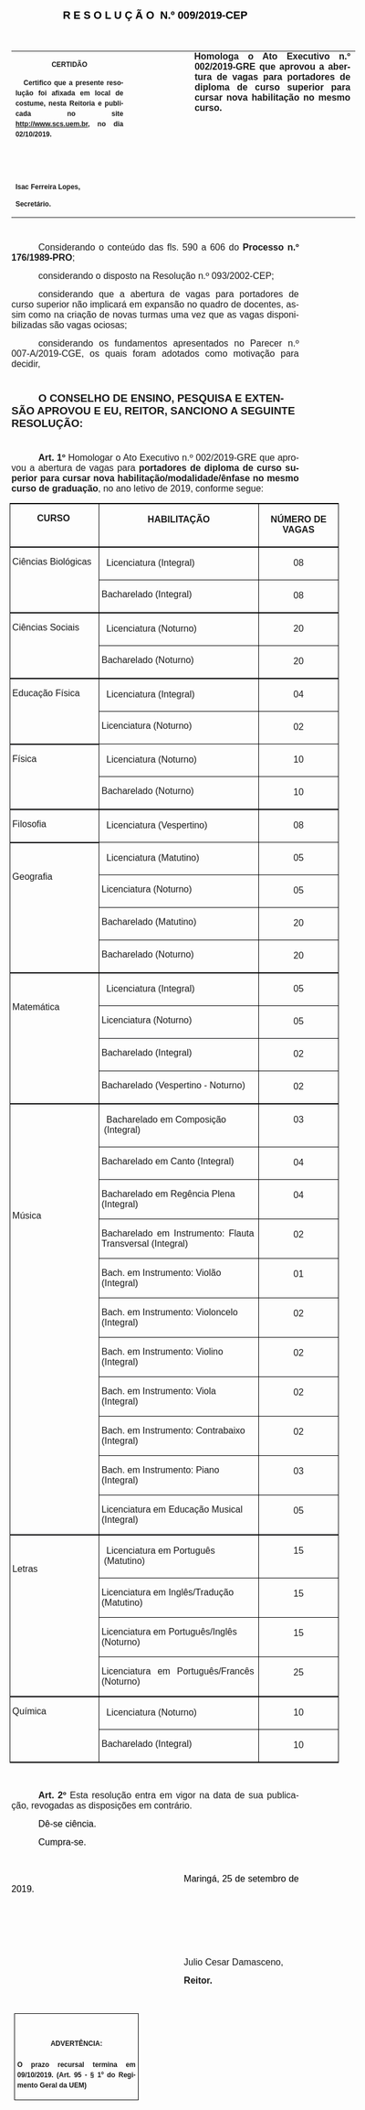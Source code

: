 <body lang=PT-BR link=blue vlink=purple style='tab-interval:35.4pt'>

<div class=WordSection1>

<p class=MsoNormal align=center style='text-align:center'><b><span
style='font-size:14.0pt;font-family:"Arial","sans-serif";color:black'>R E S O L
U Ç Ã O<span class=GramE><span style='mso-spacerun:yes'>  </span></span>N.º 009/2019-CEP</span></b><b><span
style='font-size:14.0pt;color:black'><o:p></o:p></span></b></p>

<p class=MsoNormal style='text-align:justify'><span style='font-size:13.5pt;
font-family:"Arial","sans-serif";color:black'>&nbsp;</span><span
style='font-size:13.5pt;color:black'><o:p></o:p></span></p>

<table class=MsoNormalTable border=0 cellspacing=0 cellpadding=0 width=603
 style='width:451.95pt;border-collapse:collapse;mso-yfti-tbllook:1184;
 mso-padding-alt:0cm 0cm 0cm 0cm'>
 <tr style='mso-yfti-irow:0;mso-yfti-firstrow:yes;mso-yfti-lastrow:yes'>
  <td width=196 valign=top style='width:147.15pt;padding:0cm 5.4pt 0cm 5.4pt'>
  <p class=MsoNormal align=center style='text-align:center;layout-grid-mode:
  char'><b style='mso-bidi-font-weight:normal'><span style='font-size:9.0pt;
  mso-bidi-font-size:10.0pt;font-family:"Arial","sans-serif";mso-bidi-font-family:
  "Times New Roman";mso-no-proof:yes'>CERTIDÃO<o:p></o:p></span></b></p>
  <p class=MsoNormal style='text-align:justify;line-height:150%'><b
  style='mso-bidi-font-weight:normal'><span style='font-size:9.0pt;line-height:
  150%;font-family:"Arial","sans-serif";mso-bidi-font-family:"Times New Roman";
  mso-no-proof:yes'><span style='mso-spacerun:yes'>   </span>Certifico que a
  presente resolução foi afixada em local de costume, nesta Reitoria e
  publicada no site<span style='color:blue'> </span><a
  href="http://www.scs.uem.br/">http://www.scs.uem.br</a>, no dia</span></b><b
  style='mso-bidi-font-weight:normal'><span style='font-size:9.0pt;mso-bidi-font-size:
  10.0pt;line-height:150%;font-family:"Arial","sans-serif";mso-bidi-font-family:
  "Times New Roman";mso-no-proof:yes'> 02/10/2019.<o:p></o:p></span></b></p>
  <p class=MsoNormal><b style='mso-bidi-font-weight:normal'><span
  style='font-size:9.0pt;mso-bidi-font-size:10.0pt;font-family:"Arial","sans-serif";
  mso-bidi-font-family:"Times New Roman";mso-no-proof:yes'><o:p>&nbsp;</o:p></span></b></p>
  <p class=MsoNormal><b style='mso-bidi-font-weight:normal'><span
  style='font-size:9.0pt;mso-bidi-font-size:10.0pt;font-family:"Arial","sans-serif";
  mso-bidi-font-family:"Times New Roman";mso-no-proof:yes'><o:p>&nbsp;</o:p></span></b></p>
  <p class=MsoNormal><b style='mso-bidi-font-weight:normal'><span
  style='font-size:9.0pt;mso-bidi-font-size:10.0pt;font-family:"Arial","sans-serif";
  mso-bidi-font-family:"Times New Roman";mso-no-proof:yes'>Isac Ferreira Lopes,<o:p></o:p></span></b></p>
  <p class=MsoNormal><b style='mso-bidi-font-weight:normal'><span
  style='font-size:9.0pt;mso-bidi-font-size:10.0pt;font-family:"Arial","sans-serif";
  mso-bidi-font-family:"Times New Roman";mso-no-proof:yes'>Secretário.</span></b></p>
  </td>
  <td width=107 valign=top style='width:80.25pt;padding:0cm 5.4pt 0cm 5.4pt'>
  <p class=MsoNormal style='margin-right:-5.4pt'><b><span style='font-size:
  12.0pt;font-family:"Arial","sans-serif"'>&nbsp;</span></b></p>
  </td>
  <td width=299 valign=top style='width:224.55pt;padding:0cm 5.4pt 0cm 5.4pt'>
  <p class=MsoNormal style='margin-top:0cm;margin-right:.8pt;margin-bottom:
  0cm;margin-left:.6pt;margin-bottom:.0001pt;text-align:justify;text-indent:
  -.6pt'><b style='mso-bidi-font-weight:normal'><span style='font-size:12.0pt;
  font-family:"Arial","sans-serif"'>Homologa o Ato Executivo n.º 002/2019-GRE que
  aprovou a abertura de vagas para portadores de diploma de curso superior para
  cursar nova habilitação no mesmo curso.<o:p></o:p></span></b></p>
  </td>
 </tr>
</table>

<p class=MsoBodyTextIndent style='text-indent:35.45pt'><span style='font-size:
8.0pt'><o:p>&nbsp;</o:p></span></p>

<p class=MsoNormal style='text-align:justify;text-indent:35.45pt'><span
style='font-size:12.0pt;mso-bidi-font-size:10.0pt;font-family:"Arial","sans-serif"'>Considerando
o conteúdo das fls. 590 a 606 do <b style='mso-bidi-font-weight:normal'>Processo
n.º 176/1989-PRO</b>;<o:p></o:p></span></p>

<p class=MsoNormal style='text-align:justify;text-indent:35.45pt'><span
class=GramE><span style='font-size:12.0pt;mso-bidi-font-size:10.0pt;font-family:
"Arial","sans-serif"'>considerando</span></span><span style='font-size:12.0pt;
mso-bidi-font-size:10.0pt;font-family:"Arial","sans-serif"'> o disposto na
Resolução n.º 093/2002-CEP;<o:p></o:p></span></p>

<p class=MsoNormal style='text-align:justify;text-indent:35.45pt'><span
class=GramE><span style='font-size:12.0pt;mso-bidi-font-size:10.0pt;font-family:
"Arial","sans-serif"'>considerando</span></span><span style='font-size:12.0pt;
mso-bidi-font-size:10.0pt;font-family:"Arial","sans-serif"'> que a abertura de
vagas para portadores de curso superior não implicará em expansão no quadro de
docentes, assim como na criação de novas turmas uma vez que as vagas
disponibilizadas são vagas ociosas;<o:p></o:p></span></p>

<p class=MsoNormal style='text-align:justify;text-indent:35.45pt'><span
class=GramE><span style='font-size:12.0pt;mso-bidi-font-size:10.0pt;font-family:
"Arial","sans-serif"'>considerando</span></span><span style='font-size:12.0pt;
mso-bidi-font-size:10.0pt;font-family:"Arial","sans-serif"'> os fundamentos
apresentados no Parecer n.º 007-A/2019-CGE, os quais foram adotados como
motivação para decidir,<o:p></o:p></span></p>

<p class=MsoNormal style='text-align:justify;text-indent:35.45pt'><span
style='font-size:8.0pt;font-family:"Arial","sans-serif";mso-no-proof:yes'><o:p>&nbsp;</o:p></span></p>

<p class=MsoBodyTextIndent style='text-indent:35.45pt'><b style='mso-bidi-font-weight:
normal'><span style='font-size:14.0pt;font-family:"Arial","sans-serif";
mso-no-proof:yes'>O CONSELHO DE ENSINO, PESQUISA E EXTENSÃO APROVOU E EU,
REITOR, SANCIONO A SEGUINTE RESOLUÇÃO:<o:p></o:p></span></b></p>

<p class=MsoBodyTextIndent style='text-indent:35.45pt'><b style='mso-bidi-font-weight:
normal'><span style='font-size:8.0pt;font-family:"Arial","sans-serif";
mso-no-proof:yes'><o:p>&nbsp;</o:p></span></b></p>

<p class=MsoNormal style='text-align:justify;text-indent:35.45pt'><b
style='mso-bidi-font-weight:normal'><span style='font-size:12.0pt;font-family:
"Arial","sans-serif"'>Art. 1º </span></b><span style='font-size:12.0pt;
font-family:"Arial","sans-serif"'>Homologar o Ato Executivo n.º 002/2019-GRE que
aprovou a abertura de vagas para <b style='mso-bidi-font-weight:normal'>portadores
de diploma de curso superior para cursar nova habilitação/modalidade/ênfase no
mesmo curso</b> <b style='mso-bidi-font-weight:normal'>de graduação</b>, no ano
letivo de 2019, conforme segue:<o:p></o:p></span></p>

<table class=MsoNormalTable border=1 cellspacing=0 cellpadding=0 width=578
 style='width:433.2pt;margin-left:-2.45pt;border-collapse:collapse;border:none;
 mso-border-top-alt:solid #000001 1.5pt;mso-border-left-alt:solid #000001 1.0pt;
 mso-border-bottom-alt:solid #000001 1.5pt;mso-yfti-tbllook:1184;mso-padding-alt:
 0cm 5.4pt 0cm 2.9pt;mso-border-insideh:1.5pt solid #000001'>
 <tr style='mso-yfti-irow:0;mso-yfti-firstrow:yes'>
  <td width=158 valign=top style='width:118.65pt;border-top:solid #000001 1.5pt;
  border-left:solid #000001 1.0pt;border-bottom:solid #000001 1.5pt;border-right:
  none;padding:0cm 5.4pt 0cm 2.9pt'>
  <p class=MsoNormal align=center style='text-align:center'><b><span
  style='font-family:"Arial","sans-serif"'>CURSO<o:p></o:p></span></b></p>
  </td>
  <td width=284 valign=top style='width:212.7pt;border-top:solid #000001 1.5pt;
  border-left:solid #000001 1.0pt;border-bottom:solid #000001 1.5pt;border-right:
  none;padding:0cm 0cm 0cm -.5pt'>
  <p class=MsoNormal align=center style='text-align:center'><b><span
  style='font-family:"Arial","sans-serif"'>HABILITAÇÃO<o:p></o:p></span></b></p>
  </td>
  <td width=136 valign=top style='width:101.85pt;border-top:1.5pt;border-left:
  1.0pt;border-bottom:1.5pt;border-right:1.0pt;border-color:#000001;border-style:
  solid;padding:0cm 0cm 0cm -.5pt'>
  <p class=MsoNormal align=center style='text-align:center'><b><span
  style='font-family:"Arial","sans-serif"'>NÚMERO DE VAGAS<o:p></o:p></span></b></p>
  </td>
 </tr>
 <tr style='mso-yfti-irow:1;page-break-inside:avoid'>
  <td width=158 rowspan=2 valign=top style='width:118.65pt;border-top:none;
  border-left:solid #000001 1.0pt;border-bottom:solid #000001 1.5pt;border-right:
  none;mso-border-top-alt:solid #000001 1.5pt;padding:0cm 5.4pt 0cm 2.9pt'>
  <p class=MsoNormal><span style='font-family:"Arial","sans-serif"'>Ciências
  Biológicas<o:p></o:p></span></p>
  </td>
  <td width=284 valign=top style='width:212.7pt;border-top:none;border-left:
  solid #000001 1.0pt;border-bottom:solid #000001 1.0pt;border-right:none;
  mso-border-top-alt:solid #000001 1.5pt;padding:0cm 0cm 0cm -.5pt'>
  <p class=MsoNormal><span style='font-family:"Arial","sans-serif"'><span
  style='mso-spacerun:yes'> </span>Licenciatura (Integral)<o:p></o:p></span></p>
  </td>
  <td width=136 valign=top style='width:101.85pt;border:solid #000001 1.0pt;
  border-top:none;mso-border-top-alt:solid #000001 1.5pt;padding:0cm 0cm 0cm -.5pt'>
  <p class=MsoNormal align=center style='text-align:center'><span
  style='font-family:"Arial","sans-serif"'>08<o:p></o:p></span></p>
  </td>
 </tr>
 <tr style='mso-yfti-irow:2;page-break-inside:avoid'>
  <td width=284 valign=top style='width:212.7pt;border-top:none;border-left:
  solid #000001 1.0pt;border-bottom:solid #000001 1.5pt;border-right:none;
  mso-border-top-alt:solid #000001 1.5pt;padding:0cm 5.4pt 0cm 2.9pt'>
  <p class=MsoNormal><span style='font-family:"Arial","sans-serif"'>Bacharelado
  (Integral)<o:p></o:p></span></p>
  </td>
  <td width=136 valign=top style='width:101.85pt;border-top:none;border-left:
  solid #000001 1.0pt;border-bottom:solid #000001 1.5pt;border-right:solid #000001 1.0pt;
  mso-border-top-alt:solid #000001 1.5pt;padding:0cm 0cm 0cm -.5pt'>
  <p class=MsoNormal align=center style='text-align:center'><span
  style='font-family:"Arial","sans-serif"'>08<o:p></o:p></span></p>
  </td>
 </tr>
 <tr style='mso-yfti-irow:3;page-break-inside:avoid'>
  <td width=158 rowspan=2 valign=top style='width:118.65pt;border-top:none;
  border-left:solid #000001 1.0pt;border-bottom:solid #000001 1.5pt;border-right:
  none;mso-border-top-alt:solid #000001 1.5pt;padding:0cm 5.4pt 0cm 2.9pt'>
  <p class=MsoNormal><span style='font-family:"Arial","sans-serif"'>Ciências
  Sociais<o:p></o:p></span></p>
  </td>
  <td width=284 valign=top style='width:212.7pt;border-top:none;border-left:
  solid #000001 1.0pt;border-bottom:solid #000001 1.0pt;border-right:none;
  mso-border-top-alt:solid #000001 1.5pt;padding:0cm 0cm 0cm -.5pt'>
  <p class=MsoNormal><span style='font-family:"Arial","sans-serif"'><span
  style='mso-spacerun:yes'> </span>Licenciatura (Noturno)<o:p></o:p></span></p>
  </td>
  <td width=136 valign=top style='width:101.85pt;border:solid #000001 1.0pt;
  border-top:none;mso-border-top-alt:solid #000001 1.5pt;padding:0cm 0cm 0cm -.5pt'>
  <p class=MsoNormal align=center style='text-align:center'><span
  style='font-family:"Arial","sans-serif"'>20<o:p></o:p></span></p>
  </td>
 </tr>
 <tr style='mso-yfti-irow:4;page-break-inside:avoid'>
  <td width=284 valign=top style='width:212.7pt;border-top:none;border-left:
  solid #000001 1.0pt;border-bottom:solid #000001 1.5pt;border-right:none;
  mso-border-top-alt:solid #000001 1.5pt;padding:0cm 5.4pt 0cm 2.9pt'>
  <p class=MsoNormal><span style='font-family:"Arial","sans-serif"'>Bacharelado
  (Noturno)<o:p></o:p></span></p>
  </td>
  <td width=136 valign=top style='width:101.85pt;border-top:none;border-left:
  solid #000001 1.0pt;border-bottom:solid #000001 1.5pt;border-right:solid #000001 1.0pt;
  mso-border-top-alt:solid #000001 1.5pt;padding:0cm 0cm 0cm -.5pt'>
  <p class=MsoNormal align=center style='text-align:center'><span
  style='font-family:"Arial","sans-serif"'>20<o:p></o:p></span></p>
  </td>
 </tr>
 <tr style='mso-yfti-irow:5;page-break-inside:avoid'>
  <td width=158 rowspan=2 valign=top style='width:118.65pt;border-top:none;
  border-left:solid #000001 1.0pt;border-bottom:solid #000001 1.5pt;border-right:
  none;mso-border-top-alt:solid #000001 1.5pt;padding:0cm 5.4pt 0cm 2.9pt'>
  <p class=MsoNormal><span style='font-family:"Arial","sans-serif"'>Educação
  Física<o:p></o:p></span></p>
  </td>
  <td width=284 valign=top style='width:212.7pt;border-top:none;border-left:
  solid #000001 1.0pt;border-bottom:solid #000001 1.0pt;border-right:none;
  mso-border-top-alt:solid #000001 1.5pt;padding:0cm 0cm 0cm -.5pt'>
  <p class=MsoNormal><span style='font-family:"Arial","sans-serif"'><span
  style='mso-spacerun:yes'> </span>Licenciatura (Integral)<o:p></o:p></span></p>
  </td>
  <td width=136 valign=top style='width:101.85pt;border:solid #000001 1.0pt;
  border-top:none;mso-border-top-alt:solid #000001 1.5pt;padding:0cm 0cm 0cm -.5pt'>
  <p class=MsoNormal align=center style='text-align:center'><span
  style='font-family:"Arial","sans-serif"'>04<o:p></o:p></span></p>
  </td>
 </tr>
 <tr style='mso-yfti-irow:6;page-break-inside:avoid'>
  <td width=284 valign=top style='width:212.7pt;border-top:none;border-left:
  solid #000001 1.0pt;border-bottom:solid #000001 1.0pt;border-right:none;
  mso-border-top-alt:solid #000001 1.5pt;padding:0cm 5.4pt 0cm 2.9pt'>
  <p class=MsoNormal><span style='font-family:"Arial","sans-serif"'>Licenciatura
  (Noturno)<o:p></o:p></span></p>
  </td>
  <td width=136 valign=top style='width:101.85pt;border:solid #000001 1.0pt;
  border-top:none;mso-border-top-alt:solid #000001 1.5pt;padding:0cm 0cm 0cm -.5pt'>
  <p class=MsoNormal align=center style='text-align:center'><span
  style='font-family:"Arial","sans-serif"'>02<o:p></o:p></span></p>
  </td>
 </tr>
 <tr style='mso-yfti-irow:7;page-break-inside:avoid'>
  <td width=158 rowspan=2 valign=top style='width:118.65pt;border-top:none;
  border-left:solid #000001 1.0pt;border-bottom:solid #000001 1.5pt;border-right:
  none;mso-border-top-alt:solid #000001 1.5pt;padding:0cm 5.4pt 0cm 2.9pt'>
  <p class=MsoNormal><span style='font-family:"Arial","sans-serif"'>Física<o:p></o:p></span></p>
  </td>
  <td width=284 valign=top style='width:212.7pt;border-top:none;border-left:
  solid #000001 1.0pt;border-bottom:solid #000001 1.0pt;border-right:none;
  mso-border-top-alt:solid #000001 1.5pt;padding:0cm 0cm 0cm -.5pt'>
  <p class=MsoNormal><span style='font-family:"Arial","sans-serif"'><span
  style='mso-spacerun:yes'> </span>Licenciatura (Noturno)<o:p></o:p></span></p>
  </td>
  <td width=136 valign=top style='width:101.85pt;border:solid #000001 1.0pt;
  border-top:none;mso-border-top-alt:solid #000001 1.5pt;padding:0cm 0cm 0cm -.5pt'>
  <p class=MsoNormal align=center style='text-align:center'><span
  style='font-family:"Arial","sans-serif"'>10<o:p></o:p></span></p>
  </td>
 </tr>
 <tr style='mso-yfti-irow:8;page-break-inside:avoid'>
  <td width=284 valign=top style='width:212.7pt;border-top:none;border-left:
  solid #000001 1.0pt;border-bottom:solid #000001 1.5pt;border-right:none;
  mso-border-top-alt:solid #000001 1.5pt;padding:0cm 5.4pt 0cm 2.9pt'>
  <p class=MsoNormal><span style='font-family:"Arial","sans-serif"'>Bacharelado
  (Noturno)<o:p></o:p></span></p>
  </td>
  <td width=136 valign=top style='width:101.85pt;border-top:none;border-left:
  solid #000001 1.0pt;border-bottom:solid #000001 1.5pt;border-right:solid #000001 1.0pt;
  mso-border-top-alt:solid #000001 1.5pt;padding:0cm 0cm 0cm -.5pt'>
  <p class=MsoNormal align=center style='text-align:center'><span
  style='font-family:"Arial","sans-serif"'>10<o:p></o:p></span></p>
  </td>
 </tr>
 <tr style='mso-yfti-irow:9'>
  <td width=158 valign=top style='width:118.65pt;border-top:none;border-left:
  solid #000001 1.0pt;border-bottom:solid #000001 1.5pt;border-right:none;
  mso-border-top-alt:solid #000001 1.5pt;padding:0cm 5.4pt 0cm 2.9pt'>
  <p class=MsoNormal><span style='font-family:"Arial","sans-serif"'>Filosofia<o:p></o:p></span></p>
  </td>
  <td width=284 valign=top style='width:212.7pt;border-top:none;border-left:
  solid #000001 1.0pt;border-bottom:solid #000001 1.0pt;border-right:none;
  mso-border-top-alt:solid #000001 1.5pt;padding:0cm 0cm 0cm -.5pt'>
  <p class=MsoNormal><span style='font-family:"Arial","sans-serif"'><span
  style='mso-spacerun:yes'> </span>Licenciatura (Vespertino)<o:p></o:p></span></p>
  </td>
  <td width=136 valign=top style='width:101.85pt;border:solid #000001 1.0pt;
  border-top:none;mso-border-top-alt:solid #000001 1.5pt;padding:0cm 0cm 0cm -.5pt'>
  <p class=MsoNormal align=center style='text-align:center'><span
  style='font-family:"Arial","sans-serif"'>08</span></p>
  </td>
 </tr>
 <tr style='mso-yfti-irow:10;page-break-inside:avoid'>
  <td width=158 rowspan=4 valign=top style='width:118.65pt;border-top:none;
  border-left:solid #000001 1.0pt;border-bottom:solid #000001 1.5pt;border-right:
  none;mso-border-top-alt:solid #000001 1.5pt;padding:0cm 5.4pt 0cm 2.9pt'>
  <p class=MsoNormal><span style='font-family:"Arial","sans-serif"'><o:p>&nbsp;</o:p></span></p>
  <p class=MsoNormal><span style='font-family:"Arial","sans-serif"'>Geografia<o:p></o:p></span></p>
  </td>
  <td width=284 valign=top style='width:212.7pt;border-top:none;border-left:
  solid #000001 1.0pt;border-bottom:solid #000001 1.0pt;border-right:none;
  mso-border-top-alt:solid #000001 1.5pt;padding:0cm 0cm 0cm -.5pt'>
  <p class=MsoNormal><span style='font-family:"Arial","sans-serif"'><span
  style='mso-spacerun:yes'> </span>Licenciatura (Matutino)<o:p></o:p></span></p>
  </td>
  <td width=136 valign=top style='width:101.85pt;border:solid #000001 1.0pt;
  border-top:none;mso-border-top-alt:solid #000001 1.5pt;padding:0cm 0cm 0cm -.5pt'>
  <p class=MsoNormal align=center style='text-align:center'><span
  style='font-family:"Arial","sans-serif"'>05</span></p>
  </td>
 </tr>
 <tr style='mso-yfti-irow:11;page-break-inside:avoid'>
  <td width=284 valign=top style='width:212.7pt;border-top:none;border-left:
  solid #000001 1.0pt;border-bottom:solid #000001 1.0pt;border-right:none;
  mso-border-top-alt:solid #000001 1.5pt;padding:0cm 5.4pt 0cm 2.9pt'>
  <p class=MsoNormal><span style='font-family:"Arial","sans-serif"'>Licenciatura
  (Noturno)<o:p></o:p></span></p>
  </td>
  <td width=136 valign=top style='width:101.85pt;border:solid #000001 1.0pt;
  border-top:none;mso-border-top-alt:solid #000001 1.5pt;padding:0cm 0cm 0cm -.5pt'>
  <p class=MsoNormal align=center style='text-align:center'><span
  style='font-family:"Arial","sans-serif"'>05</span></p>
  </td>
 </tr>
 <tr style='mso-yfti-irow:12;page-break-inside:avoid'>
  <td width=284 valign=top style='width:212.7pt;border-top:none;border-left:
  solid #000001 1.0pt;border-bottom:solid #000001 1.0pt;border-right:none;
  mso-border-top-alt:solid #000001 1.5pt;padding:0cm 5.4pt 0cm 2.9pt'>
  <p class=MsoNormal><span style='font-family:"Arial","sans-serif"'>Bacharelado
  (Matutino)<o:p></o:p></span></p>
  </td>
  <td width=136 valign=top style='width:101.85pt;border:solid #000001 1.0pt;
  border-top:none;mso-border-top-alt:solid #000001 1.5pt;padding:0cm 0cm 0cm -.5pt'>
  <p class=MsoNormal align=center style='text-align:center'><span
  style='font-family:"Arial","sans-serif"'>20<o:p></o:p></span></p>
  </td>
 </tr>
 <tr style='mso-yfti-irow:13;page-break-inside:avoid'>
  <td width=284 valign=top style='width:212.7pt;border-top:none;border-left:
  solid #000001 1.0pt;border-bottom:solid #000001 1.5pt;border-right:none;
  mso-border-top-alt:solid #000001 1.5pt;padding:0cm 5.4pt 0cm 2.9pt'>
  <p class=MsoNormal><span style='font-family:"Arial","sans-serif"'>Bacharelado
  (Noturno)<o:p></o:p></span></p>
  </td>
  <td width=136 valign=top style='width:101.85pt;border-top:none;border-left:
  solid #000001 1.0pt;border-bottom:solid #000001 1.5pt;border-right:solid #000001 1.0pt;
  mso-border-top-alt:solid #000001 1.5pt;padding:0cm 0cm 0cm -.5pt'>
  <p class=MsoNormal align=center style='text-align:center'><span
  style='font-family:"Arial","sans-serif"'>20<o:p></o:p></span></p>
  </td>
 </tr>
 <tr style='mso-yfti-irow:14;page-break-inside:avoid'>
  <td width=158 rowspan=4 valign=top style='width:118.65pt;border-top:none;
  border-left:solid #000001 1.0pt;border-bottom:solid #000001 1.5pt;border-right:
  none;mso-border-top-alt:solid #000001 1.5pt;padding:0cm 5.4pt 0cm 2.9pt'>
  <p class=MsoNormal><span style='font-family:"Arial","sans-serif"'><o:p>&nbsp;</o:p></span></p>
  <p class=MsoNormal><span style='font-family:"Arial","sans-serif"'>Matemática<o:p></o:p></span></p>
  </td>
  <td width=284 valign=top style='width:212.7pt;border-top:none;border-left:
  solid #000001 1.0pt;border-bottom:solid #000001 1.0pt;border-right:none;
  mso-border-top-alt:solid #000001 1.5pt;padding:0cm 0cm 0cm -.5pt'>
  <p class=MsoNormal><span style='font-family:"Arial","sans-serif"'><span
  style='mso-spacerun:yes'> </span>Licenciatura (Integral)<o:p></o:p></span></p>
  </td>
  <td width=136 valign=top style='width:101.85pt;border:solid #000001 1.0pt;
  border-top:none;mso-border-top-alt:solid #000001 1.5pt;padding:0cm 0cm 0cm -.5pt'>
  <p class=MsoNormal align=center style='text-align:center'><span
  style='font-family:"Arial","sans-serif"'>05</span></p>
  </td>
 </tr>
 <tr style='mso-yfti-irow:15;page-break-inside:avoid'>
  <td width=284 valign=top style='width:212.7pt;border-top:none;border-left:
  solid #000001 1.0pt;border-bottom:solid #000001 1.0pt;border-right:none;
  mso-border-top-alt:solid #000001 1.5pt;padding:0cm 5.4pt 0cm 2.9pt'>
  <p class=MsoNormal><span style='font-family:"Arial","sans-serif"'>Licenciatura
  (Noturno)<o:p></o:p></span></p>
  </td>
  <td width=136 valign=top style='width:101.85pt;border:solid #000001 1.0pt;
  border-top:none;mso-border-top-alt:solid #000001 1.5pt;padding:0cm 0cm 0cm -.5pt'>
  <p class=MsoNormal align=center style='text-align:center'><span
  style='font-family:"Arial","sans-serif"'>05</span></p>
  </td>
 </tr>
 <tr style='mso-yfti-irow:16;page-break-inside:avoid'>
  <td width=284 valign=top style='width:212.7pt;border-top:none;border-left:
  solid #000001 1.0pt;border-bottom:solid #000001 1.0pt;border-right:none;
  mso-border-top-alt:solid #000001 1.5pt;padding:0cm 5.4pt 0cm 2.9pt'>
  <p class=MsoNormal><span style='font-family:"Arial","sans-serif"'>Bacharelado
  (Integral)<o:p></o:p></span></p>
  </td>
  <td width=136 valign=top style='width:101.85pt;border:solid #000001 1.0pt;
  border-top:none;mso-border-top-alt:solid #000001 1.5pt;padding:0cm 0cm 0cm -.5pt'>
  <p class=MsoNormal align=center style='text-align:center'><span
  style='font-family:"Arial","sans-serif"'>02</span></p>
  </td>
 </tr>
 <tr style='mso-yfti-irow:17;page-break-inside:avoid'>
  <td width=284 valign=top style='width:212.7pt;border-top:none;border-left:
  solid #000001 1.0pt;border-bottom:solid #000001 1.5pt;border-right:none;
  mso-border-top-alt:solid #000001 1.5pt;padding:0cm 5.4pt 0cm 2.9pt'>
  <p class=MsoNormal><span style='font-family:"Arial","sans-serif"'>Bacharelado
  (<span class=grame>Vespertino - Noturno</span>)</span></p>
  </td>
  <td width=136 valign=top style='width:101.85pt;border-top:none;border-left:
  solid #000001 1.0pt;border-bottom:solid #000001 1.5pt;border-right:solid #000001 1.0pt;
  mso-border-top-alt:solid #000001 1.5pt;padding:0cm 0cm 0cm -.5pt'>
  <p class=MsoNormal align=center style='text-align:center'><span
  style='font-family:"Arial","sans-serif"'>02</span></p>
  </td>
 </tr>
 <tr style='mso-yfti-irow:18;page-break-inside:avoid'>
  <td width=158 rowspan=11 valign=top style='width:118.65pt;border-top:none;
  border-left:solid #000001 1.0pt;border-bottom:solid #000001 1.5pt;border-right:
  none;mso-border-top-alt:solid #000001 1.5pt;padding:0cm 5.4pt 0cm 2.9pt'>
  <p class=MsoNormal><span style='font-family:"Arial","sans-serif"'>&nbsp;<o:p></o:p></span></p>
  <p class=MsoNormal><span style='font-family:"Arial","sans-serif"'>&nbsp;<o:p></o:p></span></p>
  <p class=MsoNormal><span style='font-family:"Arial","sans-serif"'>&nbsp;<o:p></o:p></span></p>
  <p class=MsoNormal><span style='font-family:"Arial","sans-serif"'>&nbsp;<o:p></o:p></span></p>
  <p class=MsoNormal><span style='font-family:"Arial","sans-serif"'>&nbsp;<o:p></o:p></span></p>
  <p class=MsoNormal><span style='font-family:"Arial","sans-serif"'>Música<o:p></o:p></span></p>
  </td>
  <td width=284 valign=top style='width:212.7pt;border-top:none;border-left:
  solid #000001 1.0pt;border-bottom:solid #000001 1.0pt;border-right:none;
  mso-border-top-alt:solid #000001 1.5pt;padding:0cm 0cm 0cm -.5pt'>
  <p class=MsoNormal><span style='font-family:"Arial","sans-serif"'><span
  style='mso-spacerun:yes'> </span>Bacharelado em Composição (Integral)<o:p></o:p></span></p>
  </td>
  <td width=136 valign=top style='width:101.85pt;border:solid #000001 1.0pt;
  border-top:none;mso-border-top-alt:solid #000001 1.5pt;padding:0cm 0cm 0cm -.5pt'>
  <p class=MsoNormal align=center style='text-align:center'><span
  style='font-family:"Arial","sans-serif"'>03<o:p></o:p></span></p>
  </td>
 </tr>
 <tr style='mso-yfti-irow:19;page-break-inside:avoid'>
  <td width=284 valign=top style='width:212.7pt;border-top:none;border-left:
  solid #000001 1.0pt;border-bottom:solid #000001 1.0pt;border-right:none;
  mso-border-top-alt:solid #000001 1.5pt;padding:0cm 5.4pt 0cm 2.9pt'>
  <p class=MsoNormal><span style='font-family:"Arial","sans-serif"'>Bacharelado
  em Canto (Integral)<o:p></o:p></span></p>
  </td>
  <td width=136 valign=top style='width:101.85pt;border:solid #000001 1.0pt;
  border-top:none;mso-border-top-alt:solid #000001 1.5pt;padding:0cm 0cm 0cm -.5pt'>
  <p class=MsoNormal align=center style='text-align:center'><span
  style='font-family:"Arial","sans-serif"'>04<o:p></o:p></span></p>
  </td>
 </tr>
 <tr style='mso-yfti-irow:20;page-break-inside:avoid'>
  <td width=284 valign=top style='width:212.7pt;border-top:none;border-left:
  solid #000001 1.0pt;border-bottom:solid #000001 1.0pt;border-right:none;
  mso-border-top-alt:solid #000001 1.5pt;padding:0cm 5.4pt 0cm 2.9pt'>
  <p class=MsoNormal><span style='font-family:"Arial","sans-serif"'>Bacharelado
  em Regência Plena (Integral)<o:p></o:p></span></p>
  </td>
  <td width=136 valign=top style='width:101.85pt;border:solid #000001 1.0pt;
  border-top:none;mso-border-top-alt:solid #000001 1.5pt;padding:0cm 0cm 0cm -.5pt'>
  <p class=MsoNormal align=center style='text-align:center'><span
  style='font-family:"Arial","sans-serif"'>04<o:p></o:p></span></p>
  </td>
 </tr>
 <tr style='mso-yfti-irow:21;page-break-inside:avoid'>
  <td width=284 valign=top style='width:212.7pt;border-top:none;border-left:
  solid #000001 1.0pt;border-bottom:solid #000001 1.0pt;border-right:none;
  mso-border-top-alt:solid #000001 1.5pt;padding:0cm 5.4pt 0cm 2.9pt'>
  <p class=MsoNormal style='text-align:justify'><span style='font-family:"Arial","sans-serif"'>Bacharelado
  em Instrumento: Flauta Transversal (Integral)<o:p></o:p></span></p>
  </td>
  <td width=136 valign=top style='width:101.85pt;border:solid #000001 1.0pt;
  border-top:none;mso-border-top-alt:solid #000001 1.5pt;padding:0cm 0cm 0cm -.5pt'>
  <p class=MsoNormal align=center style='text-align:center'><span
  style='font-family:"Arial","sans-serif"'>02<o:p></o:p></span></p>
  </td>
 </tr>
 <tr style='mso-yfti-irow:22;page-break-inside:avoid'>
  <td width=284 valign=top style='width:212.7pt;border-top:none;border-left:
  solid #000001 1.0pt;border-bottom:solid #000001 1.0pt;border-right:none;
  mso-border-top-alt:solid #000001 1.5pt;padding:0cm 5.4pt 0cm 2.9pt'>
  <p class=MsoNormal><span style='font-family:"Arial","sans-serif"'>Bach.&nbsp;<span
  class=grame>em</span>&nbsp;Instrumento: Violão (Integral<span class=GramE>)</span></span></p>
  </td>
  <td width=136 valign=top style='width:101.85pt;border:solid #000001 1.0pt;
  border-top:none;mso-border-top-alt:solid #000001 1.5pt;padding:0cm 0cm 0cm -.5pt'>
  <p class=MsoNormal align=center style='text-align:center'><span
  style='font-family:"Arial","sans-serif"'>01<o:p></o:p></span></p>
  </td>
 </tr>
 <tr style='mso-yfti-irow:23;page-break-inside:avoid'>
  <td width=284 valign=top style='width:212.7pt;border-top:none;border-left:
  solid #000001 1.0pt;border-bottom:solid #000001 1.0pt;border-right:none;
  mso-border-top-alt:solid #000001 1.5pt;padding:0cm 5.4pt 0cm 2.9pt'>
  <p class=MsoNormal><span style='font-family:"Arial","sans-serif"'>Bach.&nbsp;<span
  class=grame>em</span>&nbsp;Instrumento: Violoncelo (Integral<span
  class=GramE>)</span></span></p>
  </td>
  <td width=136 valign=top style='width:101.85pt;border:solid #000001 1.0pt;
  border-top:none;mso-border-top-alt:solid #000001 1.5pt;padding:0cm 0cm 0cm -.5pt'>
  <p class=MsoNormal align=center style='text-align:center'><span
  style='font-family:"Arial","sans-serif"'>02<o:p></o:p></span></p>
  </td>
 </tr>
 <tr style='mso-yfti-irow:24;page-break-inside:avoid'>
  <td width=284 valign=top style='width:212.7pt;border-top:none;border-left:
  solid #000001 1.0pt;border-bottom:solid #000001 1.0pt;border-right:none;
  mso-border-top-alt:solid #000001 1.5pt;padding:0cm 5.4pt 0cm 2.9pt'>
  <p class=MsoNormal><span style='font-family:"Arial","sans-serif"'>Bach.&nbsp;<span
  class=grame>em</span>&nbsp;Instrumento: Violino (Integral<span class=GramE>)</span></span></p>
  </td>
  <td width=136 valign=top style='width:101.85pt;border:solid #000001 1.0pt;
  border-top:none;mso-border-top-alt:solid #000001 1.5pt;padding:0cm 0cm 0cm -.5pt'>
  <p class=MsoNormal align=center style='text-align:center'><span
  style='font-family:"Arial","sans-serif"'>02<o:p></o:p></span></p>
  </td>
 </tr>
 <tr style='mso-yfti-irow:25;page-break-inside:avoid'>
  <td width=284 valign=top style='width:212.7pt;border-top:none;border-left:
  solid #000001 1.0pt;border-bottom:solid #000001 1.0pt;border-right:none;
  mso-border-top-alt:solid #000001 1.5pt;padding:0cm 5.4pt 0cm 2.9pt'>
  <p class=MsoNormal><span style='font-family:"Arial","sans-serif"'>Bach.&nbsp;<span
  class=grame>em</span>&nbsp;Instrumento: Viola (Integral<span class=GramE>)</span></span></p>
  </td>
  <td width=136 valign=top style='width:101.85pt;border:solid #000001 1.0pt;
  border-top:none;mso-border-top-alt:solid #000001 1.5pt;padding:0cm 0cm 0cm -.5pt'>
  <p class=MsoNormal align=center style='text-align:center'><span
  style='font-family:"Arial","sans-serif"'>02<o:p></o:p></span></p>
  </td>
 </tr>
 <tr style='mso-yfti-irow:26;page-break-inside:avoid'>
  <td width=284 valign=top style='width:212.7pt;border-top:none;border-left:
  solid #000001 1.0pt;border-bottom:solid #000001 1.0pt;border-right:none;
  mso-border-top-alt:solid #000001 1.5pt;padding:0cm 5.4pt 0cm 2.9pt'>
  <p class=MsoNormal><span style='font-family:"Arial","sans-serif"'>Bach.&nbsp;<span
  class=grame>em</span>&nbsp;Instrumento: Contrabaixo (Integral<span
  class=GramE>)</span></span></p>
  </td>
  <td width=136 valign=top style='width:101.85pt;border:solid #000001 1.0pt;
  border-top:none;mso-border-top-alt:solid #000001 1.5pt;padding:0cm 0cm 0cm -.5pt'>
  <p class=MsoNormal align=center style='text-align:center'><span
  style='font-family:"Arial","sans-serif"'>02<o:p></o:p></span></p>
  </td>
 </tr>
 <tr style='mso-yfti-irow:27;page-break-inside:avoid'>
  <td width=284 valign=top style='width:212.7pt;border-top:none;border-left:
  solid #000001 1.0pt;border-bottom:solid #000001 1.0pt;border-right:none;
  mso-border-top-alt:solid #000001 1.5pt;padding:0cm 5.4pt 0cm 2.9pt'>
  <p class=MsoNormal><span style='font-family:"Arial","sans-serif"'>Bach.&nbsp;<span
  class=grame>em</span>&nbsp;Instrumento: Piano (Integral<span class=GramE>)</span></span></p>
  </td>
  <td width=136 valign=top style='width:101.85pt;border:solid #000001 1.0pt;
  border-top:none;mso-border-top-alt:solid #000001 1.5pt;padding:0cm 0cm 0cm -.5pt'>
  <p class=MsoNormal align=center style='text-align:center'><span
  style='font-family:"Arial","sans-serif"'>03<o:p></o:p></span></p>
  </td>
 </tr>
 <tr style='mso-yfti-irow:28;page-break-inside:avoid'>
  <td width=284 valign=top style='width:212.7pt;border-top:none;border-left:
  solid #000001 1.0pt;border-bottom:solid #000001 1.5pt;border-right:none;
  mso-border-top-alt:solid #000001 1.5pt;padding:0cm 5.4pt 0cm 2.9pt'>
  <p class=MsoNormal><span style='font-family:"Arial","sans-serif"'>Licenciatura
  em Educação Musical (Integral)<o:p></o:p></span></p>
  </td>
  <td width=136 valign=top style='width:101.85pt;border-top:none;border-left:
  solid #000001 1.0pt;border-bottom:solid #000001 1.5pt;border-right:solid #000001 1.0pt;
  mso-border-top-alt:solid #000001 1.5pt;padding:0cm 0cm 0cm -.5pt'>
  <p class=MsoNormal align=center style='text-align:center'><span
  style='font-family:"Arial","sans-serif"'>05<o:p></o:p></span></p>
  </td>
 </tr>
 <tr style='mso-yfti-irow:29;page-break-inside:avoid'>
  <td width=158 rowspan=4 valign=top style='width:118.65pt;border-top:none;
  border-left:solid #000001 1.0pt;border-bottom:solid #000001 1.5pt;border-right:
  none;mso-border-top-alt:solid #000001 1.5pt;padding:0cm 5.4pt 0cm 2.9pt'>
  <p class=MsoNormal><span style='font-family:"Arial","sans-serif"'>&nbsp;<o:p></o:p></span></p>
  <p class=MsoNormal><span style='font-family:"Arial","sans-serif"'>Letras<o:p></o:p></span></p>
  </td>
  <td width=284 valign=top style='width:212.7pt;border-top:none;border-left:
  solid #000001 1.0pt;border-bottom:solid #000001 1.0pt;border-right:none;
  mso-border-top-alt:solid #000001 1.5pt;padding:0cm 0cm 0cm -.5pt'>
  <p class=MsoNormal><span style='font-family:"Arial","sans-serif"'><span
  style='mso-spacerun:yes'> </span>Licenciatura em Português (Matutino)<o:p></o:p></span></p>
  </td>
  <td width=136 valign=top style='width:101.85pt;border:solid #000001 1.0pt;
  border-top:none;mso-border-top-alt:solid #000001 1.5pt;padding:0cm 0cm 0cm -.5pt'>
  <p class=MsoNormal align=center style='text-align:center'><span
  style='font-family:"Arial","sans-serif"'>15<o:p></o:p></span></p>
  </td>
 </tr>
 <tr style='mso-yfti-irow:30;page-break-inside:avoid'>
  <td width=284 valign=top style='width:212.7pt;border-top:none;border-left:
  solid #000001 1.0pt;border-bottom:solid #000001 1.0pt;border-right:none;
  mso-border-top-alt:solid #000001 1.5pt;padding:0cm 5.4pt 0cm 2.9pt'>
  <p class=MsoNormal><span style='font-family:"Arial","sans-serif"'>Licenciatura
  em Inglês/Tradução (Matutino)</span></p>
  </td>
  <td width=136 valign=top style='width:101.85pt;border:solid #000001 1.0pt;
  border-top:none;mso-border-top-alt:solid #000001 1.5pt;padding:0cm 0cm 0cm -.5pt'>
  <p class=MsoNormal align=center style='text-align:center'><span
  style='font-family:"Arial","sans-serif"'>15<o:p></o:p></span></p>
  </td>
 </tr>
 <tr style='mso-yfti-irow:31;page-break-inside:avoid'>
  <td width=284 valign=top style='width:212.7pt;border-top:none;border-left:
  solid #000001 1.0pt;border-bottom:solid #000001 1.0pt;border-right:none;
  mso-border-top-alt:solid #000001 1.5pt;padding:0cm 5.4pt 0cm 2.9pt'>
  <p class=MsoNormal><span style='font-family:"Arial","sans-serif"'>Licenciatura
  em Português/Inglês (Noturno)<o:p></o:p></span></p>
  </td>
  <td width=136 valign=top style='width:101.85pt;border:solid #000001 1.0pt;
  border-top:none;mso-border-top-alt:solid #000001 1.5pt;padding:0cm 0cm 0cm -.5pt'>
  <p class=MsoNormal align=center style='text-align:center'><span
  style='font-family:"Arial","sans-serif"'>15<o:p></o:p></span></p>
  </td>
 </tr>
 <tr style='mso-yfti-irow:32;page-break-inside:avoid'>
  <td width=284 valign=top style='width:212.7pt;border-top:none;border-left:
  solid #000001 1.0pt;border-bottom:solid #000001 1.5pt;border-right:none;
  mso-border-top-alt:solid #000001 1.5pt;padding:0cm 5.4pt 0cm 2.9pt'>
  <p class=MsoNormal style='text-align:justify'><span style='font-family:"Arial","sans-serif"'>Licenciatura
  em Português/Francês (Noturno)<o:p></o:p></span></p>
  </td>
  <td width=136 valign=top style='width:101.85pt;border-top:none;border-left:
  solid #000001 1.0pt;border-bottom:solid #000001 1.5pt;border-right:solid #000001 1.0pt;
  mso-border-top-alt:solid #000001 1.5pt;padding:0cm 0cm 0cm -.5pt'>
  <p class=MsoNormal align=center style='text-align:center'><span
  style='font-family:"Arial","sans-serif"'>25<o:p></o:p></span></p>
  </td>
 </tr>
 <tr style='mso-yfti-irow:33;page-break-inside:avoid'>
  <td width=158 rowspan=2 valign=top style='width:118.65pt;border-top:none;
  border-left:solid #000001 1.0pt;border-bottom:solid #000001 1.5pt;border-right:
  none;mso-border-top-alt:solid #000001 1.5pt;padding:0cm 5.4pt 0cm 2.9pt'>
  <p class=MsoNormal><span style='font-family:"Arial","sans-serif"'>Química<o:p></o:p></span></p>
  </td>
  <td width=284 valign=top style='width:212.7pt;border-top:none;border-left:
  solid #000001 1.0pt;border-bottom:solid #000001 1.0pt;border-right:none;
  mso-border-top-alt:solid #000001 1.5pt;padding:0cm 0cm 0cm -.5pt'>
  <p class=MsoNormal><span style='font-family:"Arial","sans-serif"'><span
  style='mso-spacerun:yes'> </span>Licenciatura (Noturno)<o:p></o:p></span></p>
  </td>
  <td width=136 valign=top style='width:101.85pt;border:solid #000001 1.0pt;
  border-top:none;mso-border-top-alt:solid #000001 1.5pt;padding:0cm 0cm 0cm -.5pt'>
  <p class=MsoNormal align=center style='text-align:center'><span
  style='font-family:"Arial","sans-serif"'>10<o:p></o:p></span></p>
  </td>
 </tr>
 <tr style='mso-yfti-irow:34;mso-yfti-lastrow:yes;page-break-inside:avoid'>
  <td width=284 valign=top style='width:212.7pt;border-top:none;border-left:
  solid #000001 1.0pt;border-bottom:solid #000001 1.5pt;border-right:none;
  mso-border-top-alt:solid #000001 1.5pt;padding:0cm 5.4pt 0cm 2.9pt'>
  <p class=MsoNormal><span style='font-family:"Arial","sans-serif"'>Bacharelado
  (Integral)<o:p></o:p></span></p>
  </td>
  <td width=136 valign=top style='width:101.85pt;border-top:none;border-left:
  solid #000001 1.0pt;border-bottom:solid #000001 1.5pt;border-right:solid #000001 1.0pt;
  mso-border-top-alt:solid #000001 1.5pt;padding:0cm 0cm 0cm -.5pt'>
  <p class=MsoNormal align=center style='text-align:center'><span
  style='font-family:"Arial","sans-serif"'>10<o:p></o:p></span></p>
  </td>
 </tr>
</table>

<p class=MsoNormal style='text-align:justify'><span style='font-size:12.0pt;
font-family:"Arial","sans-serif"'><o:p>&nbsp;</o:p></span></p>

<p class=MsoNormal style='text-align:justify;text-indent:35.45pt'><b
style='mso-bidi-font-weight:normal'><span style='font-size:12.0pt;font-family:
"Arial","sans-serif";mso-fareast-font-family:"Arial Unicode MS";mso-bidi-font-family:
"Times New Roman";mso-no-proof:yes'>Art. 2º</span></b><span style='font-size:
12.0pt;font-family:"Arial","sans-serif";mso-fareast-font-family:"Arial Unicode MS";
mso-bidi-font-family:"Times New Roman";mso-no-proof:yes'> </span><span
style='font-size:12.0pt;font-family:"Arial","sans-serif";mso-bidi-font-family:
"Times New Roman";mso-no-proof:yes'>Esta resolução entra em vigor na data de
sua publicação, revogadas as disposições em contrário.</span><b
style='mso-bidi-font-weight:normal'><span style='font-size:12.0pt;font-family:
"Arial","sans-serif";mso-fareast-font-family:"Arial Unicode MS";mso-bidi-font-family:
"Times New Roman";mso-no-proof:yes'><o:p></o:p></span></b></p>

<p class=MsoNormal style='text-align:justify;text-indent:35.45pt'><span
style='font-size:12.0pt;font-family:"Arial","sans-serif";color:black;
mso-no-proof:yes'>Dê-se ciência.<o:p></o:p></span></p>

<p class=MsoNormal style='text-align:justify;text-indent:35.45pt'><span
style='font-size:12.0pt;font-family:"Arial","sans-serif";color:black;
mso-no-proof:yes'>Cumpra-se.<o:p></o:p></span></p>

<p class=MsoNormal style='text-align:justify;text-indent:35.45pt'><span
style='font-size:12.0pt;font-family:"Arial","sans-serif";color:black;
mso-no-proof:yes'><o:p>&nbsp;</o:p></span></p>

<p class=MsoNormal style='text-align:justify;text-indent:8.0cm'><span
style='font-size:12.0pt;font-family:"Arial","sans-serif";color:black;
mso-no-proof:yes'>Maringá, 25 de setembro de 2019.<o:p></o:p></span></p>

<p class=MsoNormal style='text-align:justify;text-indent:8.0cm'><span
style='font-size:12.0pt;font-family:"Arial","sans-serif";mso-bidi-font-family:
"Times New Roman";mso-no-proof:yes'><o:p>&nbsp;</o:p></span></p>

<p class=MsoNormal style='text-align:justify;text-indent:8.0cm'><span
style='font-size:12.0pt;font-family:"Arial","sans-serif";mso-bidi-font-family:
"Times New Roman";mso-no-proof:yes'><o:p>&nbsp;</o:p></span></p>

<p class=MsoNormal style='text-align:justify;text-indent:8.0cm'><span
style='font-size:12.0pt;font-family:"Arial","sans-serif";mso-bidi-font-family:
"Times New Roman";mso-no-proof:yes'><o:p>&nbsp;</o:p></span></p>

<p class=MsoNormal style='text-align:justify;text-indent:8.0cm'><span
class=SpellE><span style='font-size:12.0pt;font-family:"Arial","sans-serif"'>Julio</span></span><span
style='font-size:12.0pt;font-family:"Arial","sans-serif"'> Cesar Damasceno</span><span
style='font-size:12.0pt;font-family:"Arial","sans-serif";mso-bidi-font-family:
"Times New Roman";mso-no-proof:yes'>,<o:p></o:p></span></p>

<p class=MsoNormal style='text-align:justify;text-indent:8.0cm;tab-stops:8.0cm 276.45pt'><b
style='mso-bidi-font-weight:normal'><span style='font-size:12.0pt;font-family:
"Arial","sans-serif";mso-bidi-font-family:"Times New Roman";mso-no-proof:yes'>Reitor.<o:p></o:p></span></b></p>

<p class=MsoNormal style='text-align:justify;text-indent:8.0cm;tab-stops:8.0cm 276.45pt'><b
style='mso-bidi-font-weight:normal'><span style='font-size:12.0pt;font-family:
"Arial","sans-serif";mso-bidi-font-family:"Times New Roman";mso-no-proof:yes'><o:p>&nbsp;</o:p></span></b></p>

<table class=MsoNormalTable border=1 cellspacing=0 cellpadding=0
 style='margin-left:3.5pt;border-collapse:collapse;border:none;mso-border-alt:
 solid windowtext .5pt;mso-padding-alt:0cm 3.5pt 0cm 3.5pt;mso-border-insideh:
 .5pt solid windowtext;mso-border-insidev:.5pt solid windowtext'>
 <tr style='mso-yfti-irow:0;mso-yfti-firstrow:yes;mso-yfti-lastrow:yes'>
  <td width=207 valign=top style='width:155.6pt;border:solid windowtext 1.0pt;
  mso-border-alt:solid windowtext .5pt;padding:0cm 3.5pt 0cm 3.5pt'>
  <h1 align=center style='text-align:center'><b style='mso-bidi-font-weight:
  normal'><span style='font-size:9.0pt;mso-bidi-font-size:10.0pt;font-family:
  "Arial","sans-serif";mso-no-proof:yes'>ADVERTÊNCIA:<o:p></o:p></span></b></h1>
  <p class=MsoNormal style='text-align:justify;line-height:150%'><b
  style='mso-bidi-font-weight:normal'><span style='font-size:9.0pt;mso-bidi-font-size:
  10.0pt;line-height:150%;font-family:"Arial","sans-serif";mso-bidi-font-family:
  "Times New Roman";mso-no-proof:yes'>O prazo recursal termina em 09/10/2019. (Art.
  95 - § 1º do Regimento Geral da UEM)</span></b><span style='font-size:9.0pt;
  mso-bidi-font-size:10.0pt;line-height:150%;font-family:"Arial","sans-serif";
  mso-bidi-font-family:"Times New Roman";mso-no-proof:yes'><o:p></o:p></span></p>
  </td>
 </tr>
</table>

<p class=MsoNormal align=right style='text-align:right'><b><span
style='font-size:12.0pt;font-family:"Arial","sans-serif";color:black'><o:p>&nbsp;</o:p></span></b></p>

</div>

</body>
